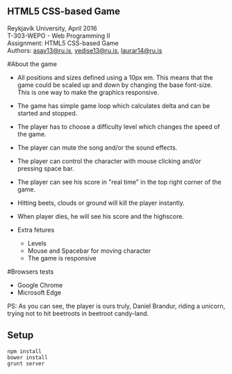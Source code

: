 ## HTML5 CSS-based Game
Reykjavík University, April 2016<br>
T-303-WEPO - Web Programming II<br>
Assignment: HTML5 CSS-based Game<br>
Authors: asav13@ru.is, vedise13@ru.is, laurar14@ru.is


#About the game

* All positions and sizes defined using a 10px em. This means that the game could be scaled up and down by changing the base font-size. This is one way to make the graphics responsive.
* The game has simple game loop which calculates delta and can be started and stopped.
* The player has to choose a difficulty level which changes the speed of the game.
* The player can mute the song and/or the sound effects.
* The player can control the character with mouse clicking and/or pressing space bar.
* The player can see his score in "real time" in the top right corner of the game.
* Hitting beets, clouds or ground will kill the player instantly.
* When player dies, he will see his score and the highscore.

* Extra fetures
	* Levels
	* Mouse and Spacebar for moving character
	* The game is responsive

#Browsers tests

* Google Chrome
* Microsoft Edge

PS: As you can see, the player is ours truly, Daníel Brandur, riding a unicorn, trying not to hit beetroots in beetroot candy-land.


## Setup

```
npm install
bower install
grunt server
```
